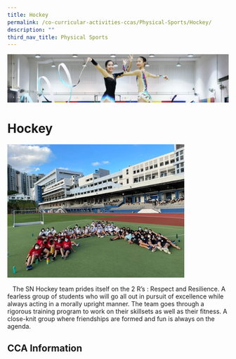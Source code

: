 ```yaml
---
title: Hockey
permalink: /co-curricular-activities-ccas/Physical-Sports/Hockey/
description: ""
third_nav_title: Physical Sports
---
```

![](/images/CCA.png)

Hockey
======


<img src="/images/Hockey.jpeg" style="width:80%">

   The SN Hockey team prides itself on the 2 R’s : Respect and Resilience. A fearless group of students who will go all out in pursuit of excellence while always acting in a morally upright manner. The team goes through a rigorous training program to work on their skillsets as well as their fitness. A close-knit group where friendships are formed and fun is always on the agenda.  

CCA Information
---------------